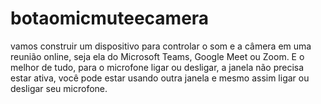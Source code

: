# botaomicmuteecamera
vamos construir um dispositivo para controlar o som e a câmera  em uma reunião online, seja ela do Microsoft Teams, Google Meet ou Zoom. E o melhor de tudo, para o microfone ligar ou desligar, a janela não precisa estar ativa, você pode estar usando outra janela e mesmo assim ligar ou desligar seu microfone.
